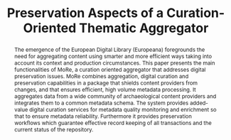 ---
abstract: The emergence of the European Digital Library (Europeana) foregrounds the
  need for aggregating content using smarter and more efficient ways taking into account
  its context and production circumstances. This paper presents the main functionalities
  of MoRe, a curation oriented aggregator that addresses digital preservation issues.
  MoRe combines aggregation, digital curation and preservation capabilities in a package
  that shields content providers from changes, and that ensures efficient, high volume
  metadata processing. It aggregates data from a wide community of archaeological
  content providers and integrates them to a common metadata schema. The system provides
  added-value digital curation services for metadata quality monitoring and enrichment
  so that to ensure metadata reliability. Furthermore it provides preservation workflows
  which guarantee effective record keeping of all transactions and the current status
  of the repository.
creators:
- Dimitris Gavrilis
- Stavros Angelis
- Christos Papatheodorou
- Costis Dallas
- Panos Constantopoulos
date: null
document_url: https://services.phaidra.univie.ac.at/api/object/o:378054/download
grand_parent: iPRES
institutions: []
keywords:
- digital curation
- aggregators
- europeana
- carare
- workflow
- metadata enrichment
- digital preservation
- micro services
- lisbon
landing_page_url: https://phaidra.univie.ac.at/o:378054
language: eng
layout: publication
license: CC BY-SA 2.0 AT
notes_url: null
parent: iPRES 2013
publication_type: paper
size: 637265
slides_url: null
source_name: iPRES
stream_url: null
title: Preservation Aspects of a Curation-Oriented Thematic Aggregator
year: 2013
---